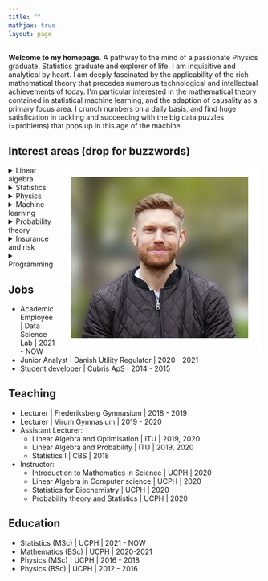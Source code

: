 ```yaml
---
title: ""
mathjax: true
layout: page
---
```

**Welcome to my homepage**.
A pathway to the mind of a passionate Physics graduate, Statistics graduate and explorer of life.
I am inquisitive and analytical by heart. I am deeply fascinated by the applicability of the rich mathematical theory that precedes numerous technological and intellectual achievements of today.
I'm particular interested in the mathematical theory contained in statistical machine learning, and the adaption of causality as a primary focus area. I crunch numbers on a daily basis,
and find huge satisfication in tackling and succeeding with the big data
puzzles (=problems) that pops up in this age of the machine.

## Interest areas (drop for buzzwords)
<img align="right" src="/assets/mig.png">

<details>
<summary>Linear algebra</summary>
<br>
Eigenanalysis, PCA, Projections, Matrix algebra, Vector spaces
</details>
<details>
<summary>Statistics</summary>
<br>
Bayesian, Regression, Linear/Generalized/Mixed models, Missing values, Confounding-effects
</details>
<details>
<summary>Physics</summary>
<br>
Modern quantum mechanics, Hilbert spaces, Power flow models, Electric circuits
</details>
<details>
<summary>Machine learning</summary>
<br>
SVMs, Random forrests, Hard/soft bounds, Classifcation, Cross-validation, Data comprehension
</details>
<details>
<summary>Probability theory</summary>
<br>
Modelling, simulation/sampling, distributional properties, limit theorems, approximation theory
</details>
<details>
<summary>Insurance and risk</summary>
<br>
Composite poisson model, Future value, Law of large numbers, Impact of big data on insurance
</details>
<details>
<summary>Programming</summary>
<br>
Python, R, SQL, Matlab, VBA, Maple, Stan
</details>

## Jobs
* Academic Employee &#124; Data Science Lab &#124; 2021 - NOW
* Junior Analyst &#124; Danish Utility Regulator &#124; 2020 - 2021
* Student developer &#124; Cubris ApS &#124; 2014 - 2015

## Teaching
* Lecturer &#124; Frederiksberg Gymnasium &#124; 2018 - 2019
* Lecturer &#124; Virum Gymnasium &#124; 2019 - 2020
* Assistant Lecturer:
  * Linear Algebra and Optimisation &#124; ITU &#124; 2019, 2020
  * Linear Algebra and Probability &#124; ITU &#124; 2019, 2020
  * Statistics I &#124; CBS &#124; 2018
* Instructor:
  * Introduction to Mathematics in Science &#124; UCPH &#124; 2020
  * Linear Algebra in Computer science &#124; UCPH &#124; 2020
  * Statistics for Biochemistry &#124; UCPH &#124; 2020
  * Probability theory and Statistics &#124; UCPH &#124; 2020

## Education
* Statistics (MSc) &#124; UCPH &#124; 2021 - NOW
* Mathematics (BSc) &#124; UCPH &#124; 2020-2021
* Physics (MSc) &#124; UCPH &#124; 2016 - 2018
* Physics (BSc) &#124; UCPH &#124; 2012 - 2016
